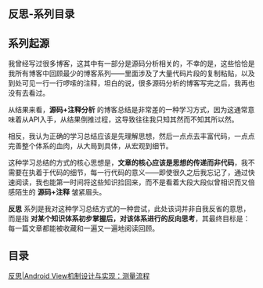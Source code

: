 ## 反思-系列目录

## 系列起源

我曾经写过很多博客，这其中有一部分是源码分析相关的，不幸的是，这些恰恰是我所有博客中回顾最少的博客系列——里面涉及了大量代码片段的复制粘贴，以及到处可见一行一行啰嗦的注释，坦白的说，很多源码分析的博客写完之后，我再也没有去看过。

从结果来看，**源码+注释分析** 的博客总结是非常差的一种学习方式，因为这通常意味着从API入手，从结果倒推过程，这导致往往我只知其然而不知其所以然。

相反，我认为正确的学习总结应该是先理解思想，然后一点点去丰富代码，一点点完善整个体系的血肉，从大局到具体，从宏观到细节。

这种学习总结的方式的核心思想是，**文章的核心应该是思想的传递而非代码**，我不需要在执着于代码的细节，每一行代码的意义——即使很久之后我忘记了，通过快速阅读，我也能第一时间将这些知识捡回来，而不是看着大段大段似曾相识而又倍感陌生的 **源码+注释** 皱紧眉头。

**反思** 系列是我对这种学习总结方式的一种尝试，此处该词并非自我反省的意思，而是指 **对某个知识体系初步掌握后，对该体系进行的反向思考**，其最终目标是：每一篇文章都能被收藏和一遍又一遍地阅读回顾。

## 目录

[反思|Android View机制设计与实现：测量流程](https://github.com/qingmei2/android-programming-profile/blob/master/src/%E5%8F%8D%E6%80%9D%E7%B3%BB%E5%88%97/View/%E5%8F%8D%E6%80%9D%7CAndroid%20View%E6%9C%BA%E5%88%B6%E8%AE%BE%E8%AE%A1%E4%B8%8E%E5%AE%9E%E7%8E%B0%EF%BC%9A%E6%B5%8B%E9%87%8F%E6%B5%81%E7%A8%8B.md)
